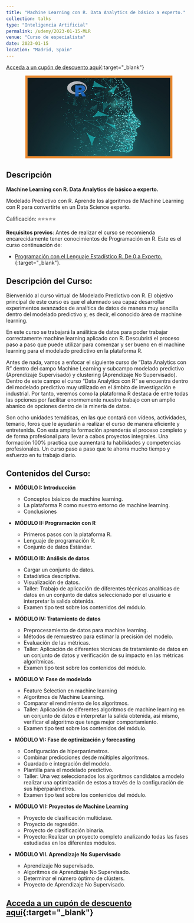 ```yaml
---
title: "Machine Learning con R. Data Analytics de básico a experto."
collection: talks
type: "Inteligencia Artificial"
permalink: /udemy/2023-01-15-MLR
venue: "Curso de especialista"
date: 2023-01-15
location: "Madrid, Spain"
---
```


[Acceda a un cupón de descuento aquí](https://www.udemy.com/course/machine-learning-con-r-data-analytics/?couponCode=MAR_2025){:target="_blank"}

<div>
<p align = "center">
<img src="/images/courses/MLR.jpg" alt="Machine Learning con R" width="400">
</p>
</div>

## Descripción

<b>Machine Learning con R. Data Analytics de básico a experto.</b>

Modelado Predictivo con R. Aprende los algoritmos de Machine Learning con R para convertirte en un Data Science experto.

Calificación: ⭐⭐⭐⭐⭐

<b>Requisitos previos</b>: Antes de realizar el curso se recomienda encarecidamente tener conocimientos de Programación en R. Este es el curso continuación de:
- [Programación con el Lenguaje Estadístico R. De 0 a Experto.](https://www.udemy.com/course/programacion-lenguaje-estadistico-r/?couponCode=MAR_2025){:target="_blank"}.

## Descripción del Curso:

Bienvenido al curso virtual de Modelado Predictivo con R. El objetivo principal de este curso es que el alumnado sea capaz desarrollar experimentos avanzados de analítica de datos de manera muy sencilla dentro del modelado predictivo y, es decir, el conocido área de machine learning.

En este curso se trabajará la análitica de datos para poder trabajar correctamente machine learning aplicado con R. Descubrirá el proceso paso a paso que puede utilizar para comenzar y ser bueno en el machine learning para el modelado predictivo en la plataforma R.

Antes de nada, vamos a enfocar el siguiente curso de “Data Analytics con R” dentro del campo Machine Learning y subcampo modelado predictivo (Aprendizaje Supervisado) y clustering (Aprendizaje No Supervisado). Dentro de este campo el curso “Data Analytics con R” se encuentra dentro del modelado predictivo muy utilizado en el ámbito de investigación e industrial. Por tanto, veremos como la plataforma R destaca de entre todas las opciones por facilitar enormemente nuestro trabajo con un amplio abanico de opciones dentro de la minería de datos.

Son ocho unidades temáticas, en las que contará con vídeos, actividades, temario, foros que le ayudarán a realizar el curso de manera eficiente y entretenida. Con esta amplia formación aprenderás el proceso completo y de forma profesional para llevar a cabos proyectos integrales. Una formación 100% practica que aumentará tu habilidades y competencias profesionales. Un curso paso a paso que te ahorra mucho tiempo y esfuerzo en tu trabajo diario.

## Contenidos del Curso:

- __MÓDULO I: Introducción__
    - Conceptos básicos de machine learning.
    - La plataforma R como nuestro entorno de machine learning.
    - Conclusiones

- __MÓDULO II: Programación con R__
    - Primeros pasos con la plataforma R.
    - Lenguaje de programación R.
    - Conjunto de datos Estándar.

- __MÓDULO III: Análisis de datos__
    - Cargar un conjunto de datos.
    - Estadística descriptiva.
    - Visualización de datos.
    - Taller: Trabajo de aplicación de diferentes técnicas analíticas de datos en un conjunto de datos seleccionado por el usuario e interpretar la salida obtenida.
    - Examen tipo test sobre los contenidos del módulo.

- __MÓDULO IV: Tratamiento de datos__
    - Preprocesamiento de datos para machine learning.
    - Métodos de remuestreo para estimar la precisión del modelo.
    - Evaluación de las métricas.
    - Taller: Aplicación de diferentes técnicas de tratamiento de datos en un conjunto de datos y verificación de su impacto en las métricas algorítmicas.
    - Examen tipo test sobre los contenidos del módulo.

- __MÓDULO V: Fase de modelado__
    - Feature Selection en machine learning
    - Algoritmos de Machine Learning.
    - Comparar el rendimiento de los algoritmos.
    - Taller: Aplicación de diferentes algoritmos de machine learning en un conjunto de datos e interpretar la salida obtenida, así mismo, verificar el algoritmo que tenga mejor comportamiento.
    - Examen tipo test sobre los contenidos del módulo.

- __MÓDULO VI: Fase de optimización y forecasting__
    - Configuración de hiperparámetros.
    - Combinar predicciones desde múltiples algoritmos.
    - Guardado e integración del modelo.
    - Plantilla para el modelado predictivo.
    - Taller: Una vez seleccionados los algoritmos candidatos a modelo realizar una optimización de estos a través de la configuración de sus hiperparámetros.
    - Examen tipo test sobre los contenidos del módulo.

- __MÓDULO VII: Proyectos de Machine Learning__
    - Proyecto de clasificación multiclase.
    - Proyecto de regresión.
    - Proyecto de clasificación binaria.
    - Proyecto: Realizar un proyecto completo analizando todas las fases estudiadas en los diferentes módulos.

- __MÓDULO VII. Aprendizaje No Supervisado__
    - Aprendizaje No supervisado.
    - Algoritmos de Aprendizaje No Supervisado.
    - Determinar el número óptimo de clústers.
    - Proyecto de Aprendizaje No Supervisado.

## [Acceda a un cupón de descuento aquí](https://www.udemy.com/course/machine-learning-con-r-data-analytics/?couponCode=MAR_2025){:target="_blank"}


